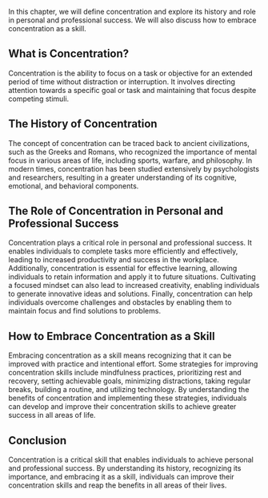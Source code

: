 
In this chapter, we will define concentration and explore its history and role in personal and professional success. We will also discuss how to embrace concentration as a skill.

What is Concentration?
----------------------

Concentration is the ability to focus on a task or objective for an extended period of time without distraction or interruption. It involves directing attention towards a specific goal or task and maintaining that focus despite competing stimuli.

The History of Concentration
----------------------------

The concept of concentration can be traced back to ancient civilizations, such as the Greeks and Romans, who recognized the importance of mental focus in various areas of life, including sports, warfare, and philosophy. In modern times, concentration has been studied extensively by psychologists and researchers, resulting in a greater understanding of its cognitive, emotional, and behavioral components.

The Role of Concentration in Personal and Professional Success
--------------------------------------------------------------

Concentration plays a critical role in personal and professional success. It enables individuals to complete tasks more efficiently and effectively, leading to increased productivity and success in the workplace. Additionally, concentration is essential for effective learning, allowing individuals to retain information and apply it to future situations. Cultivating a focused mindset can also lead to increased creativity, enabling individuals to generate innovative ideas and solutions. Finally, concentration can help individuals overcome challenges and obstacles by enabling them to maintain focus and find solutions to problems.

How to Embrace Concentration as a Skill
---------------------------------------

Embracing concentration as a skill means recognizing that it can be improved with practice and intentional effort. Some strategies for improving concentration skills include mindfulness practices, prioritizing rest and recovery, setting achievable goals, minimizing distractions, taking regular breaks, building a routine, and utilizing technology. By understanding the benefits of concentration and implementing these strategies, individuals can develop and improve their concentration skills to achieve greater success in all areas of life.

Conclusion
----------

Concentration is a critical skill that enables individuals to achieve personal and professional success. By understanding its history, recognizing its importance, and embracing it as a skill, individuals can improve their concentration skills and reap the benefits in all areas of their lives.
